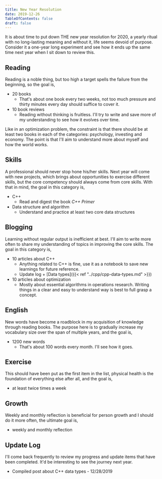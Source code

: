 ```yaml
---
title: New Year Resolution
date: 2019-12-26
TableOfContents: false
draft: false
---
```


It is about time to put down THE new year resolution for 2020, a yearly ritual with no long-lasting meaning and without it, life seems devoid of purpose.
Consider it a one-year long experiment and see how it ends up the same time next year when I sit down to review this.

## Reading

Reading is a noble thing, but too high a target spells the failure from the beginning, so the goal is,

+ 20 books
  + That's about one book every two weeks, not too much pressure and thirty minutes every day should suffice to cover it.
+ 10 book reviews
  + Reading without thinking is fruitless. I'll try to write and save more of my understanding to see how it evolves over time.

Like in an optimization problem, the constraint is that there should be at least two books in each of the categories: psychology, investing and economy.
The point is that I'll aim to understand more about myself and how the world works.

## Skills

A professional should never stop hone his/her skills.
Next year will come with new projects, which brings about opportunities to exercise different skills, but the core competency should always come from core skills.
With that in mind, the goal in this category is,

+ C++
  + Read and digest the book *C++ Primer*
+ Data structure and algorithm
  + Understand and practice at least two core data structures

## Blogging

Learning without regular output is inefficient at best.
I'll aim to write more often to share my understanding of topics in improving the core skills.
The goal in this category is,

+ 10 articles about C++
  + Anything related to C++ is fine, use it as a notebook to save new learnings for future reference.
  + Update log
        + [Data types]({{< ref "../cpp/cpp-data-types.md" >}})
+ 10 articles about optimization
  + Mostly about essential algorithms in operations research. Writing things in a clear and easy to understand way is best to full grasp a concept.

## English

New words have become a roadblock in my acquisition of knowledge through reading books.
The purpose here is to gradually increase my vocabulary size over the span of multiple years, and the goal is,

+ 1200 new words
  + That's about 100 words every month. I'll see how it goes.

## Exercise

This should have been put as the first item in the list, physical health is the foundation of everything else after all, and the goal is,

+ at least twice times a week

## Growth

Weekly and monthly reflection is beneficial for person growth and I should do it more often, the ultimate goal is,

+ weekly and monthly reflection

## Update Log

I'll come back frequently to review my progress and update items that have been completed.
It'd be interesting to see the journey next year.

+ Compiled post about C++ data types - 12/28/2019
